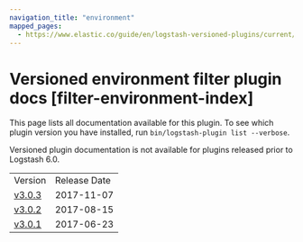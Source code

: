 ```yaml
---
navigation_title: "environment"
mapped_pages:
  - https://www.elastic.co/guide/en/logstash-versioned-plugins/current/filter-environment-index.html
---
```


# Versioned environment filter plugin docs [filter-environment-index]

This page lists all documentation available for this plugin. To see which plugin version you have installed, run `bin/logstash-plugin list --verbose`.

Versioned plugin documentation is not available for plugins released prior to Logstash 6.0.

| | |
| :- | :- |
| Version | Release Date |
| [v3.0.3](v3-0-3-plugins-filters-environment.md) | 2017-11-07 |
| [v3.0.2](v3-0-2-plugins-filters-environment.md) | 2017-08-15 |
| [v3.0.1](v3-0-1-plugins-filters-environment.md) | 2017-06-23 |
